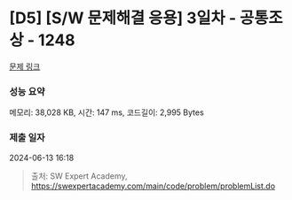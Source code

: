 # [D5] [S/W 문제해결 응용] 3일차 - 공통조상 - 1248 

[문제 링크](https://swexpertacademy.com/main/code/problem/problemDetail.do?contestProbId=AV15PTkqAPYCFAYD) 

### 성능 요약

메모리: 38,028 KB, 시간: 147 ms, 코드길이: 2,995 Bytes

### 제출 일자

2024-06-13 16:18



> 출처: SW Expert Academy, https://swexpertacademy.com/main/code/problem/problemList.do